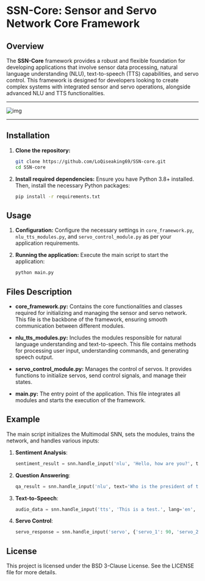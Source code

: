 # **SSN-Core: Sensor and Servo Network Core Framework**

## **Overview**
The **SSN-Core** framework provides a robust and flexible foundation for developing applications that involve sensor data processing, natural language understanding (NLU), text-to-speech (TTS) capabilities, and servo control. This framework is designed for developers looking to create complex systems with integrated sensor and servo operations, alongside advanced NLU and TTS functionalities.

___

![img](https://github.com/LoQiseaking69/SSN-core/blob/main/ssn-c.png)
___

## **Installation**

1. **Clone the repository:**
   ```sh
   git clone https://github.com/LoQiseaking69/SSN-core.git
   cd SSN-core
   ```

2. **Install required dependencies:**
   Ensure you have Python 3.8+ installed. Then, install the necessary Python packages:
   ```sh
   pip install -r requirements.txt
   ```

## **Usage**

1. **Configuration:**
   Configure the necessary settings in `core_framework.py`, `nlu_tts_modules.py`, and `servo_control_module.py` as per your application requirements.

2. **Running the application:**
   Execute the main script to start the application:
   ```sh
   python main.py
   ```

## **Files Description**

- **core_framework.py:** Contains the core functionalities and classes required for initializing and managing the sensor and servo network. This file is the backbone of the framework, ensuring smooth communication between different modules.

- **nlu_tts_modules.py:** Includes the modules responsible for natural language understanding and text-to-speech. This file contains methods for processing user input, understanding commands, and generating speech output.

- **servo_control_module.py:** Manages the control of servos. It provides functions to initialize servos, send control signals, and manage their states.

- **main.py:** The entry point of the application. This file integrates all modules and starts the execution of the framework.

## **Example**

The main script initializes the Multimodal SNN, sets the modules, trains the network, and handles various inputs:

1. **Sentiment Analysis**:
    ```python
    sentiment_result = snn.handle_input('nlu', 'Hello, how are you?', task='sentiment')
    ```

2. **Question Answering**:
    ```python
    qa_result = snn.handle_input('nlu', text='Who is the president of the United States?', task='qa', context='Joe Biden is the president of the United States.')
    ```

3. **Text-to-Speech**:
    ```python
    audio_data = snn.handle_input('tts', 'This is a test.', lang='en', slow=False)
    ```

4. **Servo Control**:
    ```python
    servo_response = snn.handle_input('servo', {'servo_1': 90, 'servo_2': 45})
    ```

## **License**

This project is licensed under the BSD 3-Clause License. See the LICENSE file for more details.